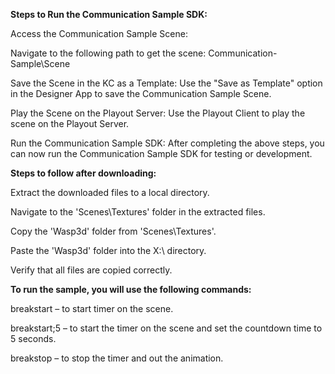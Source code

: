 **Steps to Run the Communication Sample SDK:**

Access the Communication Sample Scene:

Navigate to the following path to get the scene: Communication-Sample\Scene

Save the Scene in the KC as a Template:
Use the "Save as Template" option in the Designer App to save the Communication Sample Scene.

Play the Scene on the Playout Server:
Use the Playout Client to play the scene on the Playout Server.

Run the Communication Sample SDK:
After completing the above steps, you can now run the Communication Sample SDK for testing or development.



**Steps to follow after downloading:**

Extract the downloaded files to a local directory.

Navigate to the 'Scenes\Textures' folder in the extracted files.

Copy the 'Wasp3d' folder from 'Scenes\Textures'.

Paste the 'Wasp3d' folder into the X:\ directory.

Verify that all files are copied correctly.



**To run the sample, you will use the following commands:**

breakstart – to start timer on the scene.

breakstart;5 – to start the timer on the scene and set the countdown time to 5 seconds.

breakstop – to stop the timer and out the animation.
